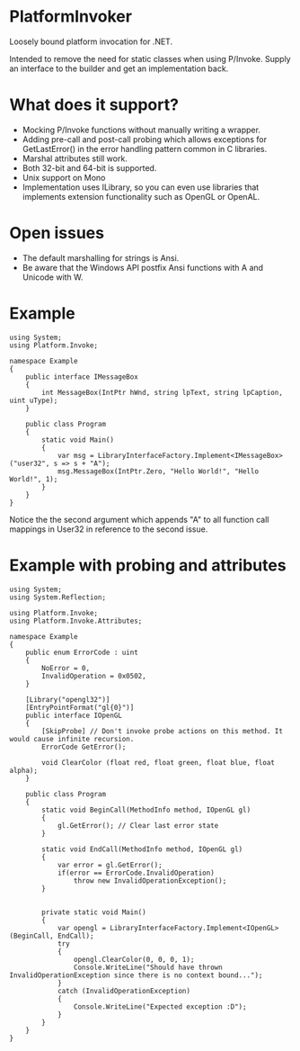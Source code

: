 PlatformInvoker
===============

Loosely bound platform invocation for .NET.

Intended to remove the need for static classes 
when using P/Invoke. Supply an interface to
the builder and get an implementation back.

What does it support?
=====================

* Mocking P/Invoke functions without manually writing a wrapper.
* Adding pre-call and post-call probing which allows exceptions
  for GetLastError() in the error handling pattern common in C
  libraries.
* Marshal attributes still work.
* Both 32-bit and 64-bit is supported.
* Unix support on Mono
* Implementation uses ILibrary, so you can even use libraries that
  implements extension functionality such as OpenGL or OpenAL.

Open issues
===========
* The default marshalling for strings is Ansi. 
* Be aware that the Windows API postfix Ansi functions with A 
  and Unicode with W.

Example
=======
    using System;
    using Platform.Invoke;

    namespace Example
    {
        public interface IMessageBox
        {
            int MessageBox(IntPtr hWnd, string lpText, string lpCaption, uint uType);
        }

        public class Program
        {
            static void Main()
            {
                var msg = LibraryInterfaceFactory.Implement<IMessageBox>("user32", s => s + "A");
                msg.MessageBox(IntPtr.Zero, "Hello World!", "Hello World!", 1);
            }
        }
    }
    
Notice the the second argument which appends "A" to all function
call mappings in User32 in reference to the second issue.

Example with probing and attributes
===================================

    using System;
    using System.Reflection;

    using Platform.Invoke;
    using Platform.Invoke.Attributes;

    namespace Example
    {
        public enum ErrorCode : uint
        {
            NoError = 0,
            InvalidOperation = 0x0502,
        }

        [Library("opengl32")]
        [EntryPointFormat("gl{0}")]
        public interface IOpenGL
        {
            [SkipProbe] // Don't invoke probe actions on this method. It would cause infinite recursion.
            ErrorCode GetError();

            void ClearColor (float red, float green, float blue, float alpha);
        }

        public class Program
        {
            static void BeginCall(MethodInfo method, IOpenGL gl)
            {
                gl.GetError(); // Clear last error state
            }

            static void EndCall(MethodInfo method, IOpenGL gl)
            {
                var error = gl.GetError();
                if(error == ErrorCode.InvalidOperation)
                    throw new InvalidOperationException();
            }


            private static void Main()
            {
                var opengl = LibraryInterfaceFactory.Implement<IOpenGL>(BeginCall, EndCall);
                try
                {
                    opengl.ClearColor(0, 0, 0, 1);
                    Console.WriteLine("Should have thrown InvalidOperationException since there is no context bound...");
                }
                catch (InvalidOperationException)
                {
                    Console.WriteLine("Expected exception :D");
                }
            }
        }
    }


